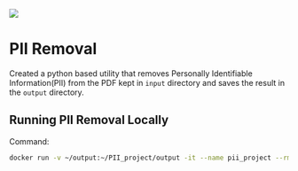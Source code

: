 ![](https://github.com/him-28/PII_project/workflows/PII%20Removal/badge.svg)

# PII Removal

Created a python based utility that removes Personally Identifiable Information(PII) from the PDF kept in `input` directory and saves the result in the `output` directory.

## Running PII Removal Locally

Command:

 ```bash
 docker run -v ~/output:~/PII_project/output -it --name pii_project --rm him-28/PII_project
 ```
